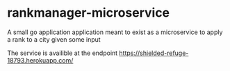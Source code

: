 # rankmanager-microservice
A small go application application meant to exist as a microservice to apply a rank
to a city given some input

The service is availible at the endpoint
https://shielded-refuge-18793.herokuapp.com/